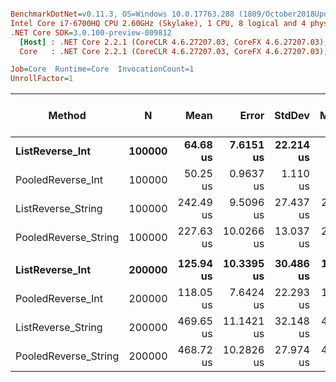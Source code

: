 ``` ini

BenchmarkDotNet=v0.11.3, OS=Windows 10.0.17763.288 (1809/October2018Update/Redstone5)
Intel Core i7-6700HQ CPU 2.60GHz (Skylake), 1 CPU, 8 logical and 4 physical cores
.NET Core SDK=3.0.100-preview-009812
  [Host] : .NET Core 2.2.1 (CoreCLR 4.6.27207.03, CoreFX 4.6.27207.03), 64bit RyuJIT
  Core   : .NET Core 2.2.1 (CoreCLR 4.6.27207.03, CoreFX 4.6.27207.03), 64bit RyuJIT

Job=Core  Runtime=Core  InvocationCount=1  
UnrollFactor=1  

```
|               Method |      N |      Mean |      Error |    StdDev |    Median | Ratio | RatioSD | Gen 0/1k Op | Gen 1/1k Op | Gen 2/1k Op | Allocated Memory/Op |
|--------------------- |------- |----------:|-----------:|----------:|----------:|------:|--------:|------------:|------------:|------------:|--------------------:|
|      **ListReverse_Int** | **100000** |  **64.68 us** |  **7.6151 us** | **22.214 us** |  **50.89 us** |  **1.00** |    **0.00** |           **-** |           **-** |           **-** |                   **-** |
|    PooledReverse_Int | 100000 |  50.25 us |  0.9637 us |  1.110 us |  50.05 us |  0.81 |    0.25 |           - |           - |           - |                   - |
|   ListReverse_String | 100000 | 242.49 us |  9.5096 us | 27.437 us | 225.32 us |  4.10 |    1.21 |           - |           - |           - |                   - |
| PooledReverse_String | 100000 | 227.63 us | 10.0266 us | 13.037 us | 222.06 us |  3.63 |    1.09 |           - |           - |           - |                   - |
|                      |        |           |            |           |           |       |         |             |             |             |                     |
|      **ListReverse_Int** | **200000** | **125.94 us** | **10.3395 us** | **30.486 us** | **129.68 us** |  **1.00** |    **0.00** |           **-** |           **-** |           **-** |                   **-** |
|    PooledReverse_Int | 200000 | 118.05 us |  7.6424 us | 22.293 us | 104.84 us |  0.99 |    0.30 |           - |           - |           - |                   - |
|   ListReverse_String | 200000 | 469.65 us | 11.1421 us | 32.148 us | 450.49 us |  3.93 |    0.94 |           - |           - |           - |                   - |
| PooledReverse_String | 200000 | 468.72 us | 10.2826 us | 27.974 us | 459.82 us |  3.91 |    0.96 |           - |           - |           - |                   - |
